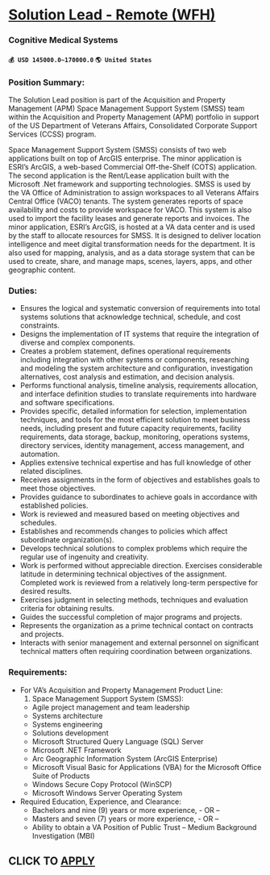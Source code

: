 # [Solution Lead - Remote (WFH)](https://www.remotewlb.com/apply/solution-lead-remote-wfh)  
### Cognitive Medical Systems  
#### `💰 USD 145000.0~170000.0` `🌎 United States`  

### Position Summary:

The Solution Lead position is part of the Acquisition and Property Management (APM) Space Management Support System (SMSS) team within the Acquisition and Property Management (APM) portfolio in support of the US Department of Veterans Affairs, Consolidated Corporate Support Services (CCSS) program.

Space Management Support System (SMSS) consists of two web applications built on top of ArcGIS enterprise. The minor application is ESRI’s ArcGIS, a web-based Commercial Off-the-Shelf (COTS) application. The second application is the Rent/Lease application built with the Microsoft .Net framework and supporting technologies. SMSS is used by the VA Office of Administration to assign workspaces to all Veterans Affairs Central Office (VACO) tenants. The system generates reports of space availability and costs to provide workspace for VACO. This system is also used to import the facility leases and generate reports and invoices. The minor application, ESRI’s ArcGIS, is hosted at a VA data center and is used by the staff to allocate resources for SMSS. It is designed to deliver location intelligence and meet digital transformation needs for the department. It is also used for mapping, analysis, and as a data storage system that can be used to create, share, and manage maps, scenes, layers,
apps, and other geographic content.

### Duties:

  * Ensures the logical and systematic conversion of requirements into total systems solutions that acknowledge technical, schedule, and cost constraints.
  * Designs the implementation of IT systems that require the integration of diverse and complex components.
  * Creates a problem statement, defines operational requirements including integration with other systems or components, researching and modeling the system architecture and configuration, investigation alternatives, cost analysis and estimation, and decision analysis.
  * Performs functional analysis, timeline analysis, requirements allocation, and interface definition studies to translate requirements into hardware and software specifications.
  * Provides specific, detailed information for selection, implementation techniques, and tools for the most efficient solution to meet business needs, including present and future capacity requirements, facility requirements, data storage, backup, monitoring, operations systems, directory services, identity management, access management, and automation.
  * Applies extensive technical expertise and has full knowledge of other related disciplines.
  * Receives assignments in the form of objectives and establishes goals to meet those objectives.
  * Provides guidance to subordinates to achieve goals in accordance with established policies.
  * Work is reviewed and measured based on meeting objectives and schedules.
  * Establishes and recommends changes to policies which affect subordinate organization(s).
  * Develops technical solutions to complex problems which require the regular use of ingenuity and creativity.
  * Work is performed without appreciable direction. Exercises considerable latitude in determining technical objectives of the assignment. Completed work is reviewed from a relatively long-term perspective for desired results.
  * Exercises judgment in selecting methods, techniques and evaluation criteria for obtaining results.
  * Guides the successful completion of major programs and projects.
  * Represents the organization as a prime technical contact on contracts and projects.
  * Interacts with senior management and external personnel on significant technical matters often requiring coordination between organizations.

### Requirements:

  * For VA’s Acquisition and Property Management Product Line:
    1. Space Management Support System (SMSS):
      * Agile project management and team leadership
      * Systems architecture
      * Systems engineering
      * Solutions development
      * Microsoft Structured Query Language (SQL) Server
      * Microsoft .NET Framework
      * Arc Geographic Information System (ArcGIS Enterprise)
      * Microsoft Visual Basic for Applications (VBA) for the Microsoft Office Suite of Products
      * Windows Secure Copy Protocol (WinSCP)
      * Microsoft Windows Server Operating System
  * Required Education, Experience, and Clearance:
    * Bachelors and nine (9) years or more experience, - OR –
    * Masters and seven (7) years or more experience, - OR –
    * Ability to obtain a VA Position of Public Trust – Medium Background Investigation (MBI)

  
## CLICK TO [APPLY](https://www.remotewlb.com/apply/solution-lead-remote-wfh)


